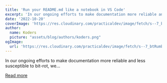 ```yaml
---
title: 'Run your README.md like a notebook in VS Code'
excerpt: 'In our ongoing efforts to make documentation more reliable and less susceptible to bit-rot, we...'
date: '2022-10-20'
coverImage: 'https://res.cloudinary.com/practicaldev/image/fetch/s--7_btRumb--/c_imagga_scale,f_auto,fl_progressive,h_420,q_auto,w_1000/https://dev-to-uploads.s3.amazonaws.com/uploads/articles/27dadz3ruvpgdt3ocb4s.png'
author:
  name: Koders
  picture: "assets/blog/authors/koders.png"
ogImage:
  url: 'https://res.cloudinary.com/practicaldev/image/fetch/s--7_btRumb--/c_imagga_scale,f_auto,fl_progressive,h_420,q_auto,w_1000/https://dev-to-uploads.s3.amazonaws.com/uploads/articles/27dadz3ruvpgdt3ocb4s.png'
---
```


In our ongoing efforts to make documentation more reliable and less susceptible to bit-rot, we...

[Read more](https://dev.to/sourishkrout/run-your-readmemd-in-vs-code-50l7)
